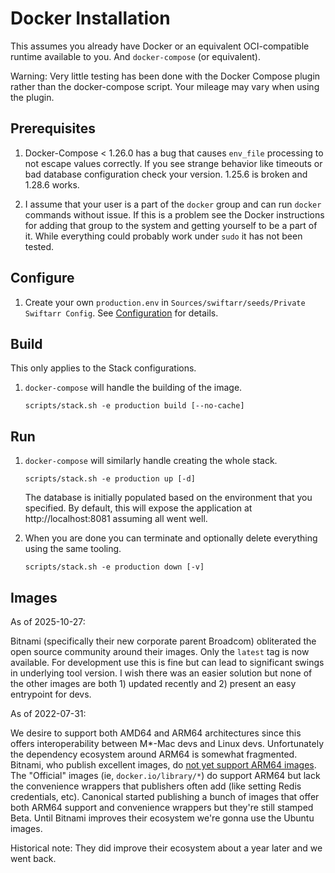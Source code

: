 Docker Installation
===================

This assumes you already have Docker or an equivalent OCI-compatible runtime
available to you. And `docker-compose` (or equivalent).

Warning: Very little testing has been done with the Docker Compose plugin rather than the docker-compose script. Your mileage may vary when using the plugin.

Prerequisites
-------------

01. Docker-Compose < 1.26.0 has a bug that causes `env_file` processing to not escape values correctly. 
    If you see strange behavior like timeouts or bad database configuration check your version. 1.25.6 
    is broken and 1.28.6 works.

02. I assume that your user is a part of the `docker` group and can run `docker` commands without issue. 
    If this is a problem see the Docker instructions for adding that group to the system and getting 
    yourself to be a part of it. While everything could probably work under `sudo` it has not been tested.

Configure
---------

01. Create your own `production.env` in `Sources/swiftarr/seeds/Private Swiftarr Config`. 
    See [Configuration](configuration.html) for details.

Build
-----

This only applies to the Stack configurations.

01. `docker-compose` will handle the building of the image.

    ```
    scripts/stack.sh -e production build [--no-cache]
    ```

Run
---

01. `docker-compose` will similarly handle creating the whole stack.
    ```
    scripts/stack.sh -e production up [-d]
    ```
    The database is initially populated based on the environment that you specified. By default, this will
    expose the application at http://localhost:8081 assuming all went well.

02. When you are done you can terminate and optionally delete everything using the same tooling.
    ```
    scripts/stack.sh -e production down [-v]
    ```

Images
------
As of 2025-10-27:

Bitnami (specifically their new corporate parent Broadcom) obliterated the open source community around their images. Only the `latest` tag is now available. For development use this is fine but can lead to significant swings in underlying tool version. I wish there was an easier solution but none of the other images are both 1) updated recently and 2) present an easy entrypoint for devs.

As of 2022-07-31:

We desire to support both AMD64 and ARM64 architectures since this offers interoperability between M*-Mac
devs and Linux devs. Unfortunately the dependency ecosystem around ARM64 is somewhat fragmented. Bitnami,
who publish excellent images, do [not yet support ARM64 images](https://github.com/bitnami/charts/issues/7305). The
"Official" images (ie, `docker.io/library/*`) do support ARM64 but lack the convenience wrappers that publishers
often add (like setting Redis credentials, etc). Canonical started publishing a bunch of images that offer both
ARM64 support and convenience wrappers but they're still stamped Beta. Until Bitnami improves their ecosystem we're
gonna use the Ubuntu images.

Historical note: They did improve their ecosystem about a year later and we went back.
